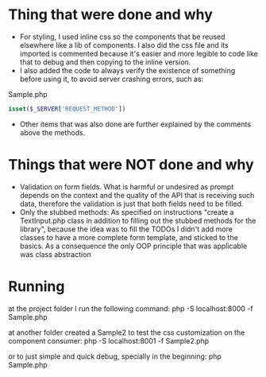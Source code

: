 # Thing that were done and why

- For styling, I used inline css so the components that be reused elsewhere like a lib of components. I also did the css file and its imported is commented because it's easier and more legible to code like that to debug and then copying to the inline version.
- I also added the code to always verify the existence of something before using it, to avoid server crashing errors, such as:

Sample.php

```php
isset($_SERVER['REQUEST_METHOD'])
```

- Other items that was also done are further explained by the comments above the methods.

# Things that were NOT done and why

- Validation on form fields. What is harmful or undesired as prompt depends on the context and the quality of the API that is receiving such data, therefore the validation is just that both fields need to be filled.
- Only the stubbed methods: As specified on instructions "create a TextInput.php class in addition to filling out the stubbed methods for the library", because the idea was to fill the TODOs I didn't add more classes to have a more complete form template, and sticked to the basics. As a consequence the only OOP principle that was applicable was class abstraction

# Running

at the project folder I run the following command:
php -S localhost:8000 -f Sample.php

at another folder created a Sample2 to test the css customization on the component consumer:
php -S localhost:8001 -f Sample2.php

or to just simple and quick debug, specially in the beginning:
php Sample.php
